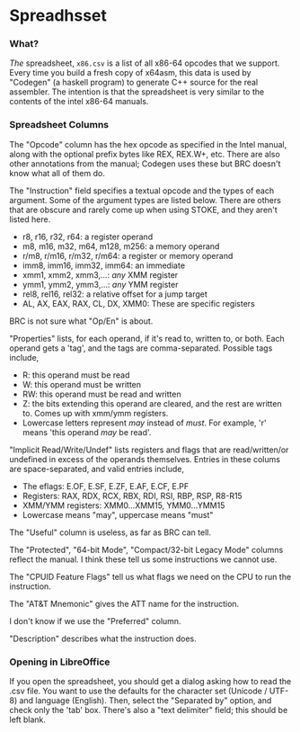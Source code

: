 Spreadhsset
=====

### What?

*The* spreadsheet, `x86.csv` is a list of all x86-64 opcodes that we support.
Every time you build a fresh copy of x64asm, this data is used by "Codegen" (a
haskell program) to generate C++ source for the real assembler.  The
intention is that the spreadsheet is very similar to the contents of the intel
x86-64 manuals.

### Spreadsheet Columns

The "Opcode" column has the hex opcode as specified in the Intel manual, along
with the optional prefix bytes like REX, REX.W+, etc.  There are also other
annotations from the manual; Codegen uses these but BRC doesn't know what all
of them do.

The "Instruction" field specifies a textual opcode and the types of each
argument.  Some of the argument types are listed below.  There are others that
are obscure and rarely come up when using STOKE, and they aren't listed here.
 * r8, r16, r32, r64: a register operand
 * m8, m16, m32, m64, m128, m256: a memory operand
 * r/m8, r/m16, r/m32, r/m64: a register or memory operand
 * imm8, imm16, imm32, imm64: an immediate
 * xmm1, xmm2, xmm3,...: *any* XMM register
 * ymm1, ymm2, ymm3,...: *any* YMM register
 * rel8, rel16, rel32: a relative offset for a jump target
 * AL, AX, EAX, RAX, CL, DX, XMM0: These are specific registers

BRC is not sure what "Op/En" is about.

"Properties" lists, for each operand, if it's read to, written to, or both.  Each operand gets a 'tag', and the tags are comma-separated.  Possible tags include,
 * R: this operand must be read
 * W: this operand must be written
 * RW: this operand must be read and written
 * Z: the bits extending this operand are cleared, and the rest are written to.  Comes up with xmm/ymm registers.
 * Lowercase letters represent *may* instead of *must*.  For example, 'r' means 'this operand *may* be read'.


"Implicit Read/Write/Undef" lists registers and flags that are read/written/or
undefined in excess of the operands themselves.  Entries in these colums are space-separated, and valid entries include,
 * The eflags: E.OF, E.SF, E.ZF, E.AF, E.CF, E.PF
 * Registers: RAX, RDX, RCX, RBX, RDI, RSI, RBP, RSP, R8-R15
 * XMM/YMM registers: XMM0...XMM15, YMM0...YMM15
 * Lowercase means "may", uppercase means "must"

The "Useful" column is useless, as far as BRC can tell.

The "Protected", "64-bit Mode", "Compact/32-bit Legacy Mode" columns reflect
the manual.  I think these tell us some instructions we cannot use.

The "CPUID Feature Flags" tell us what flags we need on the CPU to run the instruction.

The "AT&T Mnemonic" gives the ATT name for the instruction.

I don't know if we use the "Preferred" column.

"Description" describes what the instruction does.

### Opening in LibreOffice

If you open the spreadsheet, you should get a dialog asking how to read the
.csv file.  You want to use the defaults for the character set (Unicode /
    UTF-8) and language (English).  Then, select the "Separated by" option, and
check only the 'tab' box.  There's also a "text delimiter" field; this should
be left blank.

